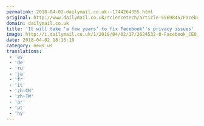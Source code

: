 ```yaml
---
permalink: 2018-04-02-dailymail.co.uk--1744264355.html
original: http://www.dailymail.co.uk/sciencetech/article-5569845/Facebook-needs-years-fix-problems-Zuckerberg.html?ITO=1490&ns_mchannel=rss&ns_campaign=1490
domain: dailymail.co.uk
title: 'It will take ‘a few years’ to fix Facebook''s privacy issues'
image: http://i.dailymail.co.uk/1/2018/04/02/17/2624532-0-Facebook_CEO_Mark_Zuckerberg_says_it_will_likely_take_several_ye-a-31_1522686046148.jpg
date: 2018-04-02 18:15:19
category: news_us
translations: 
 - 'es'
 - 'de'
 - 'ru'
 - 'ja'
 - 'fr'
 - 'it'
 - 'zh-CN'
 - 'zh-TW'
 - 'ar'
 - 'pt'
 - 'hy'
---
```


